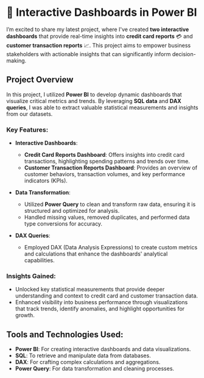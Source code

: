 # 🚀 Interactive Dashboards in Power BI

I’m excited to share my latest project, where I've created **two interactive dashboards** that provide real-time insights into **credit card reports** 💳 and **customer transaction reports** 📈. This project aims to empower business stakeholders with actionable insights that can significantly inform decision-making.

## Project Overview

In this project, I utilized **Power BI** to develop dynamic dashboards that visualize critical metrics and trends. By leveraging **SQL data** and **DAX queries**, I was able to extract valuable statistical measurements and insights from our datasets.

### Key Features:
- **Interactive Dashboards**: 
  - **Credit Card Reports Dashboard**: Offers insights into credit card transactions, highlighting spending patterns and trends over time.
  - **Customer Transaction Reports Dashboard**: Provides an overview of customer behaviors, transaction volumes, and key performance indicators (KPIs).
  
- **Data Transformation**:
  - Utilized **Power Query** to clean and transform raw data, ensuring it is structured and optimized for analysis.
  - Handled missing values, removed duplicates, and performed data type conversions for accuracy.

- **DAX Queries**:
  - Employed DAX (Data Analysis Expressions) to create custom metrics and calculations that enhance the dashboards' analytical capabilities.

### Insights Gained:
- Unlocked key statistical measurements that provide deeper understanding and context to credit card and customer transaction data.
- Enhanced visibility into business performance through visualizations that track trends, identify anomalies, and highlight opportunities for growth.

## Tools and Technologies Used:
- **Power BI**: For creating interactive dashboards and data visualizations.
- **SQL**: To retrieve and manipulate data from databases.
- **DAX**: For crafting complex calculations and aggregations.
- **Power Query**: For data transformation and cleaning processes.


